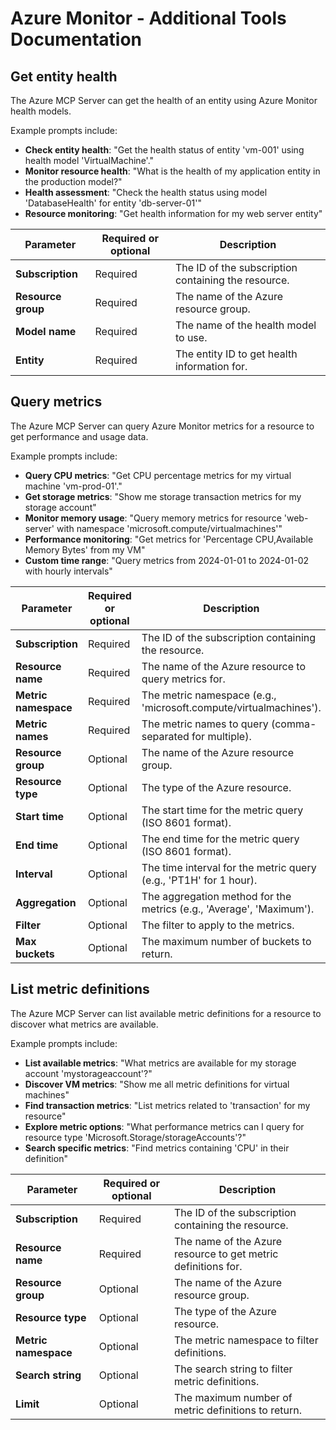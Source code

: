 # Azure Monitor - Additional Tools Documentation

## Get entity health

The Azure MCP Server can get the health of an entity using Azure Monitor health models.

Example prompts include:

- **Check entity health**: "Get the health status of entity 'vm-001' using health model 'VirtualMachine'."
- **Monitor resource health**: "What is the health of my application entity in the production model?"
- **Health assessment**: "Check the health status using model 'DatabaseHealth' for entity 'db-server-01'"
- **Resource monitoring**: "Get health information for my web server entity"

| Parameter | Required or optional | Description |
|-----------|-------------|-------------|
| **Subscription** | Required | The ID of the subscription containing the resource.          |
| **Resource group** | Required | The name of the Azure resource group.                                    |
| **Model name**          | Required | The name of the health model to use.                                      |
| **Entity**        | Required | The entity ID to get health information for.                                               |

## Query metrics

The Azure MCP Server can query Azure Monitor metrics for a resource to get performance and usage data.

Example prompts include:

- **Query CPU metrics**: "Get CPU percentage metrics for my virtual machine 'vm-prod-01'."
- **Get storage metrics**: "Show me storage transaction metrics for my storage account"
- **Monitor memory usage**: "Query memory metrics for resource 'web-server' with namespace 'microsoft.compute/virtualmachines'"
- **Performance monitoring**: "Get metrics for 'Percentage CPU,Available Memory Bytes' from my VM"
- **Custom time range**: "Query metrics from 2024-01-01 to 2024-01-02 with hourly intervals"

| Parameter | Required or optional | Description |
|-----------|-------------|-------------|
| **Subscription** | Required | The ID of the subscription containing the resource.          |
| **Resource name** | Required | The name of the Azure resource to query metrics for.                                    |
| **Metric namespace**          | Required | The metric namespace (e.g., 'microsoft.compute/virtualmachines').                                      |
| **Metric names**        | Required | The metric names to query (comma-separated for multiple).                                               |
| **Resource group**        | Optional | The name of the Azure resource group.                                               |
| **Resource type**        | Optional | The type of the Azure resource.                                               |
| **Start time**        | Optional | The start time for the metric query (ISO 8601 format).                                               |
| **End time**        | Optional | The end time for the metric query (ISO 8601 format).                                               |
| **Interval**        | Optional | The time interval for the metric query (e.g., 'PT1H' for 1 hour).                                               |
| **Aggregation**        | Optional | The aggregation method for the metrics (e.g., 'Average', 'Maximum').                                               |
| **Filter**        | Optional | The filter to apply to the metrics.                                               |
| **Max buckets**        | Optional | The maximum number of buckets to return.                                               |

## List metric definitions

The Azure MCP Server can list available metric definitions for a resource to discover what metrics are available.

Example prompts include:

- **List available metrics**: "What metrics are available for my storage account 'mystorageaccount'?"
- **Discover VM metrics**: "Show me all metric definitions for virtual machines"
- **Find transaction metrics**: "List metrics related to 'transaction' for my resource"
- **Explore metric options**: "What performance metrics can I query for resource type 'Microsoft.Storage/storageAccounts'?"
- **Search specific metrics**: "Find metrics containing 'CPU' in their definition"

| Parameter | Required or optional | Description |
|-----------|-------------|-------------|
| **Subscription** | Required | The ID of the subscription containing the resource.          |
| **Resource name** | Required | The name of the Azure resource to get metric definitions for.                                    |
| **Resource group**        | Optional | The name of the Azure resource group.                                               |
| **Resource type**        | Optional | The type of the Azure resource.                                               |
| **Metric namespace**        | Optional | The metric namespace to filter definitions.                                               |
| **Search string**        | Optional | The search string to filter metric definitions.                                               |
| **Limit**        | Optional | The maximum number of metric definitions to return.                                               |

